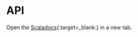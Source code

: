 API
===

Open the [Scaladocs]{:target=_blank:} in a new tab.


[Scaladocs]: ../scaladocs/nl/knaw/dans/lib/dataverse/index.html